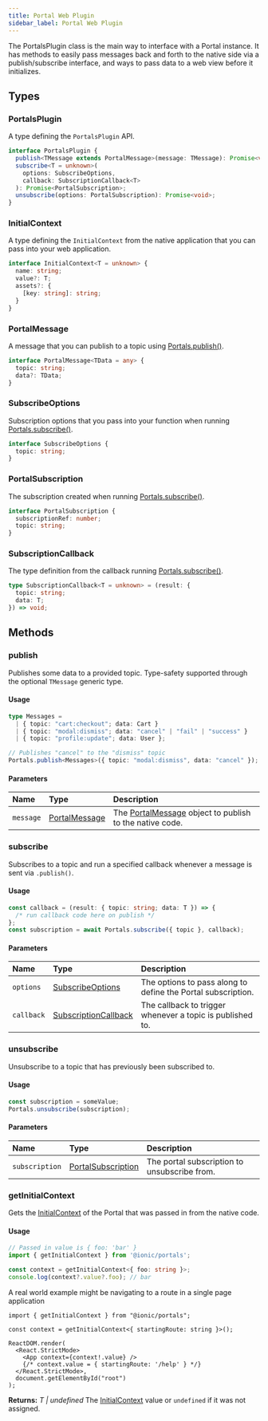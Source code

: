 ```yaml
---
title: Portal Web Plugin
sidebar_label: Portal Web Plugin
---
```


The PortalsPlugin class is the main way to interface with a Portal instance. It has methods to easily pass messages back and forth to the native side via a publish/subscribe interface, and ways to pass data to a web view before it initializes.

## Types

### PortalsPlugin

A type defining the `PortalsPlugin` API.

```typescript
interface PortalsPlugin {
  publish<TMessage extends PortalMessage>(message: TMessage): Promise<void>;
  subscribe<T = unknown>(
    options: SubscribeOptions,
    callback: SubscriptionCallback<T>
  ): Promise<PortalSubscription>;
  unsubscribe(options: PortalSubscription): Promise<void>;
}
```

### InitialContext

A type defining the `InitialContext` from the native application that you can pass into your web application.

```typescript
interface InitialContext<T = unknown> {
  name: string;
  value?: T;
  assets?: {
    [key: string]: string;
  }
}
```

### PortalMessage

A message that you can publish to a topic using [Portals.publish()](./portals-plugin#publish).

```typescript
interface PortalMessage<TData = any> {
  topic: string;
  data?: TData;
}
```

### SubscribeOptions

Subscription options that you pass into your function when running [Portals.subscribe()](./portals-plugin#subscribe).

```typescript
interface SubscribeOptions {
  topic: string;
}
```

### PortalSubscription

The subscription created when running [Portals.subscribe()](./portals-plugin#subscribe).

```typescript
interface PortalSubscription {
  subscriptionRef: number;
  topic: string;
}
```

### SubscriptionCallback

The type definition from the callback running [Portals.subscribe()](./portals-plugin#subscribe).

```typescript
type SubscriptionCallback<T = unknown> = (result: {
  topic: string;
  data: T;
}) => void;
```

## Methods

### publish

Publishes some data to a provided topic. Type-safety supported through the optional `TMessage` generic type.

#### Usage

```typescript
type Messages =
  | { topic: "cart:checkout"; data: Cart }
  | { topic: "modal:dismiss"; data: "cancel" | "fail" | "success" }
  | { topic: "profile:update"; data: User };

// Publishes "cancel" to the "dismiss" topic
Portals.publish<Messages>({ topic: "modal:dismiss", data: "cancel" });
```

#### Parameters

| Name      | Type                                            | Description                                                                               |
| :-------- | :---------------------------------------------- | :---------------------------------------------------------------------------------------- |
| `message` | [PortalMessage](./portals-plugin#portalmessage) | The [PortalMessage](./portals-plugin#portalmessage) object to publish to the native code. |

### subscribe

Subscribes to a topic and run a specified callback whenever a message is sent via `.publish()`.

#### Usage

```typescript
const callback = (result: { topic: string; data: T }) => {
  /* run callback code here on publish */
};
const subscription = await Portals.subscribe({ topic }, callback);
```

#### Parameters

| Name       | Type                                                          | Description                                                  |
| :--------- | :------------------------------------------------------------ | :----------------------------------------------------------- |
| `options`  | [SubscribeOptions](./portals-plugin#subscribeoptions)         | The options to pass along to define the Portal subscription. |
| `callback` | [SubscriptionCallback](./portals-plugin#subscriptioncallback) | The callback to trigger whenever a topic is published to.    |

### unsubscribe

Unsubscribe to a topic that has previously been subscribed to.

#### Usage

```typescript
const subscription = someValue;
Portals.unsubscribe(subscription);
```

#### Parameters

| Name           | Type                                                      | Description                                  |
| :------------- | :-------------------------------------------------------- | :------------------------------------------- |
| `subscription` | [PortalSubscription](./portals-plugin#portalsubscription) | The portal subscription to unsubscribe from. |

### getInitialContext

Gets the [InitialContext](./portals-plugin#initialcontext) of the Portal that was passed in from the native code.

#### Usage

```typescript
// Passed in value is { foo: 'bar' }
import { getInitialContext } from '@ionic/portals';

const context = getInitialContext<{ foo: string }>;
console.log(context?.value?.foo); // bar
```

A real world example might be navigating to a route in a single page application

```tsx
import { getInitialContext } from "@ionic/portals";

const context = getInitialContext<{ startingRoute: string }>();

ReactDOM.render(
  <React.StrictMode>
    <App context={context!.value} />
    {/* context.value = { startingRoute: '/help' } */}
  </React.StrictMode>,
  document.getElementById("root")
);
```

**Returns:** <span class="return-code">_T | undefined_</span> The [InitialContext](./portals-plugin#initialcontext) value or `undefined` if it was not assigned.
